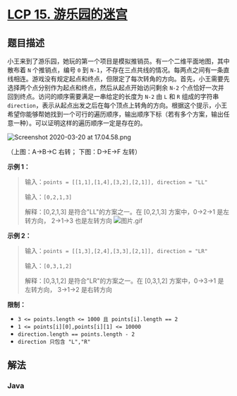# [LCP 15. 游乐园的迷宫](https://leetcode.cn/problems/you-le-yuan-de-mi-gong)

## 题目描述



<p>小王来到了游乐园，她玩的第一个项目是模拟推销员。有一个二维平面地图，其中散布着 <code>N</code> 个推销点，编号 <code>0</code> 到 <code>N-1</code>，不存在三点共线的情况。每两点之间有一条直线相连。游戏没有规定起点和终点，但限定了每次转角的方向。首先，小王需要先选择两个点分别作为起点和终点，然后从起点开始访问剩余 <code>N-2</code> 个点恰好一次并回到终点。访问的顺序需要满足一串给定的长度为 <code>N-2</code> 由 <code>L</code> 和 <code>R</code> 组成的字符串 <code>direction</code>，表示从起点出发之后在每个顶点上转角的方向。根据这个提示，小王希望你能够帮她找到一个可行的遍历顺序，输出顺序下标（若有多个方案，输出任意一种）。可以证明这样的遍历顺序一定是存在的。</p>

<p><img alt="Screenshot 2020-03-20 at 17.04.58.png" src="https://fastly.jsdelivr.net/gh/doocs/leetcode@main/lcp/LCP%2015.%20游乐园的迷宫/images/595b60797d4a461287864a8cd05bba1d3b8760104ff83f43b902fd68477be9c3-Screenshot%202020-03-20%20at%2017.04.58.png" style="max-height:500px" /></p>

<p>（上图：A-&gt;B-&gt;C 右转； 下图：D-&gt;E-&gt;F 左转）</p>

<p><strong>示例 1：</strong></p>

<blockquote>
<p>输入：<code>points = [[1,1],[1,4],[3,2],[2,1]], direction = "LL"</code></p>

<p>输入：<code>[0,2,1,3]</code></p>

<p>解释：[0,2,1,3] 是符合"LL"的方案之一。在 [0,2,1,3] 方案中，0-&gt;2-&gt;1 是左转方向， 2-&gt;1-&gt;3 也是左转方向 <img alt="图片.gif" src="https://fastly.jsdelivr.net/gh/doocs/leetcode@main/lcp/LCP%2015.%20游乐园的迷宫/images/c01c1efc423b916267c2a3a170266c925c368d62afa047c267cc1020970e55d9-%E5%9B%BE%E7%89%87.gif" style="max-height:300px" /></p>
</blockquote>

<p><strong>示例 2：</strong></p>

<blockquote>
<p>输入：<code>points = [[1,3],[2,4],[3,3],[2,1]], direction = "LR"</code></p>

<p>输入：<code>[0,3,1,2]</code></p>

<p>解释：[0,3,1,2] 是符合"LR"的方案之一。在 [0,3,1,2] 方案中，0-&gt;3-&gt;1 是左转方向， 3-&gt;1-&gt;2 是右转方向</p>
</blockquote>

<p><strong>限制：</strong></p>

<ul>
	<li><code>3 &lt;= points.length &lt;= 1000 且 points[i].length == 2</code></li>
	<li><code>1 &lt;= points[i][0],points[i][1] &lt;= 10000</code></li>
	<li><code>direction.length == points.length - 2</code></li>
	<li><code>direction 只包含 "L","R"</code></li>
</ul>

## 解法

### **Java**

```java

```

